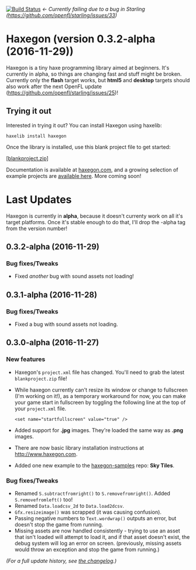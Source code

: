 [![Build Status](https://travis-ci.org/TerryCavanagh/haxegon.svg?branch=master)](https://travis-ci.org/TerryCavanagh/haxegon) *<- Currently failing due to a bug in Starling (https://github.com/openfl/starling/issues/33)*

# Haxegon (version 0.3.2-alpha (2016-11-29))

Haxegon is a tiny haxe programming library aimed at beginners. It's currently in alpha, so things are changing fast and stuff might be broken. Currently only the **flash** target works, but **html5** and **desktop** targets should also work after the next OpenFL update (https://github.com/openfl/starling/issues/25)!

## Trying it out

Interested in trying it out? You can install Haxegon using haxelib:

    haxelib install haxegon
    
Once the library is installed, use this blank project file to get started:

<a href="https://github.com/TerryCavanagh/haxegon/raw/master/blankproject.zip">[blankproject.zip]</a>

Documentation is available at <a href="http://haxegon.com">haxegon.com</a>, and a growing selection of example projects are <a href="https://github.com/TerryCavanagh/haxegon-samples">available here</a>. More coming soon!

# Last Updates

Haxegon is currently in **alpha**, because it doesn't currenty work on all it's target platforms. Once it's stable enough to do that, I'll drop the -alpha tag from the version number!

0.3.2-alpha (2016-11-29)
------------------
### Bug fixes/Tweaks
* Fixed *another* bug with sound assets not loading!

0.3.1-alpha (2016-11-28)
------------------
### Bug fixes/Tweaks
* Fixed a bug with sound assets not loading.

0.3.0-alpha (2016-11-27)
------------------
### New features
* Haxegon's `project.xml` file has changed. You'll need to grab the latest `blankproject.zip` file!
* While haxegon currently can't resize its window or change to fullscreen (I'm working on it!), as a temporary workaround for now, you can make your game start in fullscreen by toggling the following line at the top of your `project.xml` file.

  ```
  <set name="startfullscreen" value="true" />
  ```

* Added support for **.jpg** images. They're loaded the same way as **.png** images.
* There are now basic library installation instructions at <a href="http://www.haxegon.com">http://www.haxegon.com</a>.
* Added one new example to the <a href="https://github.com/TerryCavanagh/haxegon-samples">haxegon-samples</a> repo: **Sky Tiles**.
  
### Bug fixes/Tweaks
* Renamed `S.subtractfromright()` to `S.removefromright()`. Added `S.removefromleft()` too!
* Renamed `Data.loadcsv_2d` to `Data.load2dcsv`.
* `Gfx.resizeimage()` was scrapped (it was causing confusion).
* Passing negative numbers to `Text.wordwrap()` outputs an error, but doesn't stop the game from running.
* Missing assets are now handled consistently - trying to use an asset that isn't loaded will attempt to load it, and if that asset doesn't exist, the debug system will log an error on screen. (previously, missing assets would throw an exception and stop the game from running.)

*(For a full update history, see <a href="https://github.com/TerryCavanagh/haxegon/blob/master/changelog.md">the changelog</a>.)*
